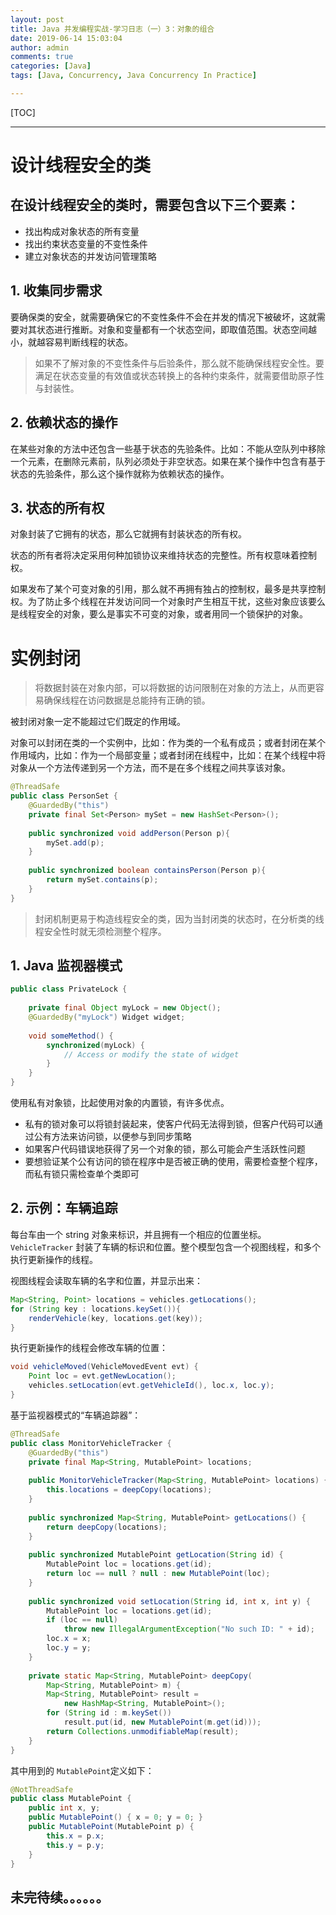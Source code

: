 ```yaml
---
layout: post
title: Java 并发编程实战-学习日志（一）3：对象的组合
date: 2019-06-14 15:03:04
author: admin
comments: true
categories: [Java]
tags: [Java, Concurrency, Java Concurrency In Practice]

---
```




<!-- more -->

[TOC]

------

# 设计线程安全的类

## 在设计线程安全的类时，需要包含以下三个要素：

- 找出构成对象状态的所有变量
- 找出约束状态变量的不变性条件
- 建立对象状态的并发访问管理策略

## 1. 收集同步需求

要确保类的安全，就需要确保它的不变性条件不会在并发的情况下被破坏，这就需要对其状态进行推断。对象和变量都有一个状态空间，即取值范围。状态空间越小，就越容易判断线程的状态。

> 如果不了解对象的不变性条件与后验条件，那么就不能确保线程安全性。要满足在状态变量的有效值或状态转换上的各种约束条件，就需要借助原子性与封装性。
>



## 2. 依赖状态的操作

在某些对象的方法中还包含一些基于状态的先验条件。比如：不能从空队列中移除一个元素，在删除元素前，队列必须处于非空状态。如果在某个操作中包含有基于状态的先验条件，那么这个操作就称为依赖状态的操作。

## 3. 状态的所有权

对象封装了它拥有的状态，那么它就拥有封装状态的所有权。

状态的所有者将决定采用何种加锁协议来维持状态的完整性。所有权意味着控制权。

如果发布了某个可变对象的引用，那么就不再拥有独占的控制权，最多是共享控制权。为了防止多个线程在并发访问同一个对象时产生相互干扰，这些对象应该要么是线程安全的对象，要么是事实不可变的对象，或者用同一个锁保护的对象。



# 实例封闭

> 将数据封装在对象内部，可以将数据的访问限制在对象的方法上，从而更容易确保线程在访问数据是总能持有正确的锁。

被封闭对象一定不能超过它们既定的作用域。

对象可以封闭在类的一个实例中，比如：作为类的一个私有成员；或者封闭在某个作用域内，比如：作为一个局部变量；或者封闭在线程中，比如：在某个线程中将对象从一个方法传递到另一个方法，而不是在多个线程之间共享该对象。

```java
@ThreadSafe
public class PersonSet {
	@GuardedBy("this")
	private final Set<Person> mySet = new HashSet<Person>();
	
	public synchronized void addPerson(Person p){
		mySet.add(p);
	}
	
	public synchronized boolean containsPerson(Person p){
		return mySet.contains(p);
	}
}
```



> 封闭机制更易于构造线程安全的类，因为当封闭类的状态时，在分析类的线程安全性时就无须检测整个程序。

## 1. Java 监视器模式

```java
public class PrivateLock {
    
    private final Object myLock = new Object();
    @GuardedBy("myLock") Widget widget;
    
    void someMethod() {
        synchronized(myLock) {
            // Access or modify the state of widget
        }
    }
} 
```
使用私有对象锁，比起使用对象的内置锁，有许多优点。

- 私有的锁对象可以将锁封装起来，使客户代码无法得到锁，但客户代码可以通过公有方法来访问锁，以便参与到同步策略
- 如果客户代码错误地获得了另一个对象的锁，那么可能会产生活跃性问题
- 要想验证某个公有访问的锁在程序中是否被正确的使用，需要检查整个程序，而私有锁只需检查单个类即可

## 2. 示例：车辆追踪

每台车由一个 string 对象来标识，并且拥有一个相应的位置坐标。`VehicleTracker` 封装了车辆的标识和位置。整个模型包含一个视图线程，和多个执行更新操作的线程。

视图线程会读取车辆的名字和位置，并显示出来：

```java
Map<String, Point> locations = vehicles.getLocations();
for (String key : locations.keySet()){
    renderVehicle(key, locations.get(key)); 
}
```

执行更新操作的线程会修改车辆的位置：

```java
void vehicleMoved(VehicleMovedEvent evt) {
	Point loc = evt.getNewLocation();
	vehicles.setLocation(evt.getVehicleId(), loc.x, loc.y);
}
```

基于监视器模式的“车辆追踪器”：

```java
@ThreadSafe
public class MonitorVehicleTracker {
    @GuardedBy("this")
    private final Map<String, MutablePoint> locations;
    
    public MonitorVehicleTracker(Map<String, MutablePoint> locations) {
        this.locations = deepCopy(locations);
    }
    
    public synchronized Map<String, MutablePoint> getLocations() {
        return deepCopy(locations);
    }
    
    public synchronized MutablePoint getLocation(String id) {
        MutablePoint loc = locations.get(id);
        return loc == null ? null : new MutablePoint(loc);
    }
    
    public synchronized void setLocation(String id, int x, int y) {
        MutablePoint loc = locations.get(id);
        if (loc == null)
            throw new IllegalArgumentException("No such ID: " + id);
        loc.x = x;
        loc.y = y;
    }
    
    private static Map<String, MutablePoint> deepCopy(
        Map<String, MutablePoint> m) {
        Map<String, MutablePoint> result =
            new HashMap<String, MutablePoint>();
        for (String id : m.keySet())
            result.put(id, new MutablePoint(m.get(id)));
        return Collections.unmodifiableMap(result);
    }
}
```

其中用到的 `MutablePoint`定义如下：

```java
@NotThreadSafe
public class MutablePoint {
    public int x, y;
    public MutablePoint() { x = 0; y = 0; }
    public MutablePoint(MutablePoint p) {
        this.x = p.x;
        this.y = p.y;
    }
} 
```






## 未完待续。。。。。。